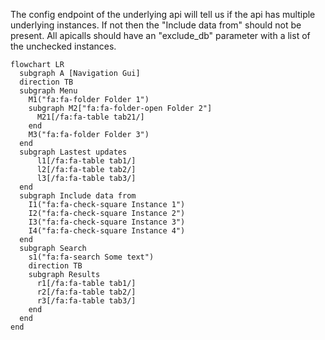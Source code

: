 The config endpoint of the underlying api will tell us if the api has multiple underlying instances. If not then the "Include data from" should not be present.
All apicalls should have an "exclude_db" parameter with a list of the unchecked instances.

```mermaid
flowchart LR
  subgraph A [Navigation Gui]
  direction TB
  subgraph Menu
    M1("fa:fa-folder Folder 1")
    subgraph M2["fa:fa-folder-open Folder 2"]
      M21[/fa:fa-table tab21/]
    end
    M3("fa:fa-folder Folder 3")
  end
  subgraph Lastest updates
      l1[/fa:fa-table tab1/]
      l2[/fa:fa-table tab2/]
      l3[/fa:fa-table tab3/]
  end
  subgraph Include data from
    I1("fa:fa-check-square Instance 1")
    I2("fa:fa-check-square Instance 2")
    I3("fa:fa-check-square Instance 3")
    I4("fa:fa-check-square Instance 4")
  end
  subgraph Search
    s1("fa:fa-search Some text")
    direction TB
    subgraph Results
      r1[/fa:fa-table tab1/]
      r2[/fa:fa-table tab2/]
      r3[/fa:fa-table tab3/]
    end 
  end
end
```
